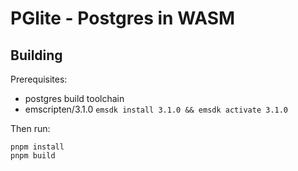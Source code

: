 # PGlite - Postgres in WASM

## Building

Prerequisites:

- postgres build toolchain
- emscripten/3.1.0
  `emsdk install 3.1.0 && emsdk activate 3.1.0`

Then run:

```
pnpm install
pnpm build
```
